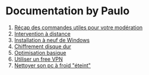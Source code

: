# Documentation by Paulo 

1. [Récap des commandes utiles pour votre modération](https://github.com/ZiiwAy/doc/blob/master/Moderator_cmds.md)
2. [Intervention à distance]()
3. [Installation à neuf de Windows]()
4. [Chiffrement disque dur]()
5. [Optimisation basique]()
6. [Utiliser un free VPN]()
7. [Nettoyer son pc à froid "éteint"]()
